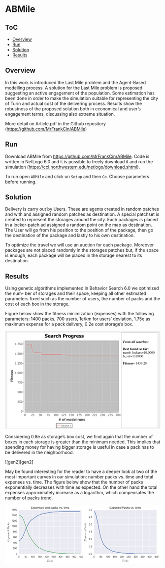 # ABMile
<script src="https://cdn.mathjax.org/mathjax/latest/MathJax.js?config=TeX-AMS-MML_HTMLorMML" type="text/javascript"></script>
## ToC
- [Overview](#overview)
- [Run](#run)
- [Solution](#Solution)
- [Results](#Results)


## Overview

In this work is introduced the Last Mile problem and the Agent-Based modelling process. A solution for the Last Mile problem is proposed suggesting an active engagement of the population. Some estimation has been done in order to make the simulation suitable for representing the city of Turin and actual cost of the delivering process. Results show the robustness of the proposed solution both in economical and user’s engagement terms, discussing also extreme situation.

More detail on Article.pdf in the Github repository (https://github.com/MrFrankCin/ABMile)

## Run

Download ABMile from https://github.com/MrFrankCin/ABMile.
Code is written in NetLogo 6.0 and it is possible to freely download it and run the simulation (https://ccl.northwestern.edu/netlogo/download.shtml).

To run open `ABMile` and click on `Setup` and then `Go`. Choose parameters before running.

## Solution

Delivery is carry out by Users. These are agents created in random patches and with and assigned random patches as destination. A special patchset is created to represent the storages around the city. Each packages is placed in a locker-patch ad assigned a random point on the map as destination. The User will go from his position to the position of the package, then go the destination of the package and lastly to his own destination.

To optimize the travel we will use an auction for each package. Moreover packages are not placed randomly in the storages patches but, if the space is enough, each package will be placed in the storage nearest to its destination.


## Results

Using genetic algorithms implemented in Behavior Search 6.0 we optimized the num- ber of storages and their space, keeping all other estimated parameters fixed such as the number of users, the number of packs and the cost of each box in the storage.

Figure below show the fitness minimization (expenses) with the following parameters: 1400 packs, 700 users, 1e/km for users’ deviation, 1.75e as maximum expense for a pack delivery, 0.2e cost storage’s box.

![gen][gen]

Considering 0.8e as storage’s box cost, we find again that the number of boxes in each storage is greater than the minimum needed. This implies that spending money for having bigger storage is useful in case a pack has to be delivered in the neighborhood.

![gen2][gen2]

May be found interesting for the reader to have a deeper look at two of the most important curves in our simulation: number packs vs. time and total expenses vs. time. The figure below show that the number of packs exponentially decreases with time as expected. On the other hand the total expenses approximately increase as a logarithm, which compensates the number of packs trend.

![concl][concl]

[gen]: img/gen.png "Behavior Search result: 10 storages with 304 boxes each, total expense 1439.28"
[ge2]: img/gen2.png "Behavior Search result: 10 storages with 153 boxes each, total expense 1542.02"
[concl]: img/concl.png
